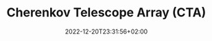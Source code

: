 ---
title: "Cherenkov Telescope Array (CTA)"
date: 2022-12-20T23:31:56+02:00
draft: false
hiddenInHomeList: true
---
